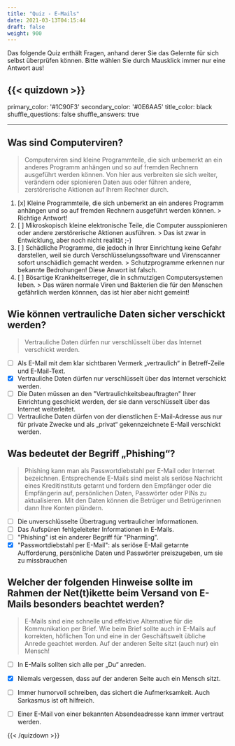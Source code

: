 ```yaml
---
title: "Quiz - E-Mails"
date: 2021-03-13T04:15:44
draft: false
weight: 900
---
```


Das folgende Quiz enthält Fragen, anhand derer Sie das Gelernte für sich selbst überprüfen können. Bitte wählen Sie durch Mausklick immer nur eine Antwort aus!

{{< quizdown >}}
---
primary_color: '#1C90F3'
secondary_color: '#0E6AA5'
title_color: black
shuffle_questions: false
shuffle_answers: true

---

## Was sind Computerviren?

> Computerviren sind kleine Programmteile, die sich unbemerkt an ein anderes Programm anhängen und so auf fremden Rechnern ausgeführt werden können. Von hier aus verbreiten sie sich weiter, verändern oder spionieren Daten aus oder führen andere, zerstörerische Aktionen auf Ihrem Rechner durch.

1. [x] Kleine Programmteile, die sich unbemerkt an ein anderes Programm anhängen und so auf fremden Rechnern ausgeführt werden können. >
    Richtige Antwort!
2. [ ] Mikroskopisch kleine elektronische Teile, die Computer ausspionieren oder andere zerstörerische Aktionen ausführen. >
    Das ist zwar in Entwicklung, aber noch nicht realität ;-)
3. [ ] Schädliche Programme, die jedoch in Ihrer Einrichtung keine Gefahr darstellen, weil sie durch Verschlüsselungssoftware und Virenscanner sofort unschädlich gemacht werden. >
    Schutzprogramme erkennen nur bekannte Bedrohungen! Diese Anwort ist falsch.
4. [ ] Bösartige Krankheitserreger, die in schmutzigen Computersystemen leben. >
    Das wären normale Viren und Bakterien die für den Menschen gefährlich werden könnnen, das ist hier aber nicht gemeint!

## Wie können vertrauliche Daten sicher verschickt werden?

> Vertrauliche Daten dürfen nur verschlüsselt über das Internet verschickt werden.

- [ ] Als E-Mail mit dem klar sichtbaren Vermerk „vertraulich“ in Betreff-Zeile und E-Mail-Text.
- [x] Vertrauliche Daten dürfen nur verschlüsselt über das Internet verschickt werden.
- [ ] Die Daten müssen an den "Vertraulichkeitsbeauftragten" Ihrer Einrichtung geschickt werden, der sie dann verschlüsselt über das Internet weiterleitet.
- [ ] Vertrauliche Daten dürfen von der dienstlichen E-Mail-Adresse aus nur für private Zwecke und als „privat“ gekennzeichnete E-Mail verschickt werden.

## Was bedeutet der Begriff „Phishing“?

> Phishing kann man als Passwortdiebstahl per E-Mail oder Internet bezeichnen. Entsprechende E-Mails sind meist als seriöse Nachricht eines Kreditinstituts getarnt und fordern den Empfänger oder die Empfängerin auf, persönlichen Daten, Passwörter oder PINs zu aktualisieren. Mit den Daten können die Betrüger und Betrügerinnen dann Ihre Konten plündern.

- [ ] Die unverschlüsselte Übertragung vertraulicher Informationen.
- [ ] Das Aufspüren fehlgeleiteter Informationen in E-Mails.
- [ ] "Phishing" ist ein anderer Begriff für "Pharming".
- [x] "Passwortdiebstahl per E-Mail": als seriöse E-Mail getarnte Aufforderung, persönliche Daten und Passwörter preiszugeben, um sie zu missbrauchen

## Welcher der folgenden Hinweise sollte im Rahmen der Net(t)ikette beim Versand von E-Mails besonders beachtet werden?

> E-Mails sind eine schnelle und effektive Alternative für die Kommunikation per Brief. Wie beim Brief sollte auch in E-Mails auf korrekten, höflichen Ton und eine in der Geschäftswelt übliche Anrede geachtet werden. Auf der anderen Seite sitzt (auch nur) ein Mensch!

- [ ] In E-Mails sollten sich alle per „Du“ anreden.
- [x] Niemals vergessen, dass auf der anderen Seite auch ein Mensch sitzt.
- [ ] Immer humorvoll schreiben, das sichert die Aufmerksamkeit. Auch Sarkasmus ist oft hilfreich.
- [ ] Einer E-Mail von einer bekannten Absendeadresse kann immer vertraut werden.


{{< /quizdown >}}